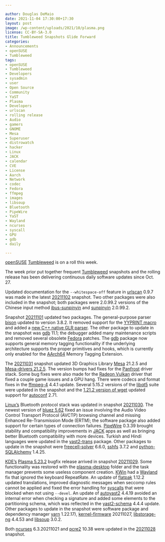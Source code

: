 ```yaml
---

author: Douglas DeMaio
date: 2021-11-04 17:30:00+17:30
layout: post
image: /wp-content/uploads/2021/10/plasma.png
license: CC-BY-SA-3.0
title: Tumbleweed Snapshots Glide Forward
categories:
- Announcements
- openSUSE
- Tumbleweed
tags:
- openSUSE
- Tumbleweed
- Developers
- sysadmin
- user
- Open Source
- Community
- YaST
- Plasma
- Developers
- urlscan
- rolling release
- Audio
- gamers
- GNOME
- Mesa
- Superuser
- distrowatch
- hacker
- Linux
- JACK
- calendar
- CVE
- License
- Aarch
- Network
- codec
- Fedora
- ffmpeg
- images
- libsoup
- Bluetooth
- PipeWire
- YaST
- Wayland
- ncurses
- syscall
- GPU
- gdb
- daily

---
```


[openSUSE](https://get.opensuse.org/) [Tumbleweed](https://get.opensuse.org/tumbleweed/) is on a roll this week.

The week prior put together frequent [Tumbleweed](https://get.opensuse.org/tumbleweed/) snapshots and the rolling release has been delivering continuous daily software updates since Oct. 27.

Updated documentation for the `--whitespace-off` feature in [urlscan](https://urlscan.io/) 0.9.7 was made in the latest [20211102](https://lists.opensuse.org/archives/list/factory@lists.opensuse.org/thread/2G2ZVEEDHIVYAUSBXDZIFSLCY7VZARHJ/) snapshot. Two other packages were also included in the snapshot; both packages were 2.0.99.2 versions of the Chinese input method [ibus-sunpinyin](https://github.com/sunpinyin/sunpinyin) and [sunpinyin](https://github.com/sunpinyin/sunpinyin) 2.0.99.2.

Snapshot [20211101](https://lists.opensuse.org/archives/list/factory@lists.opensuse.org/thread/KOHURFR32IZQLNACSNWRPAMBJPZAN224/) updated two packages. The general-purpose parser [bison](https://www.gnu.org/software/bison/) updated to version 3.8.2. It removed support for the [YYPRINT macro](https://www.gnu.org/software/bison/manual/html_node/The-YYPRINT-Macro.html) and added a [new C++ native GLR parser](https://githubmemory.com/repo/lexxmark/winflexbison/issues/74). The other package to update in the snapshot was [gdb](https://www.gnu.org/software/gdb/) 11.1; the debugger added many maintenance scripts and removed several obsolete [Fedora](https://getfedora.org/) patches. The [gdb](https://www.gnu.org/software/gdb/) package now supports general memory tagging functionality if the underlying architecture supports the proper primitives and hooks, which is currently only enabled for the [AArch64](https://en.wikipedia.org/wiki/AArch64) Memory Tagging Extension.

The [20211031](https://lists.opensuse.org/archives/list/factory@lists.opensuse.org/thread/THP65RVWV4XO5PW4A3TOD3OW2DHWZNZT/) snapshot updated 3D Graphics Library [Mesa](https://www.mesa3d.org/) 21.2.5 and [Mesa-drivers 21.2.5](https://docs.mesa3d.org/relnotes/21.2.5.html). The version bumps had fixes for the [Panfrost](https://docs.mesa3d.org/drivers/panfrost.html) driver stack. Some bug fixes were also made for the [Radeon Vulkan](https://www.amd.com/en/technologies/vulkan) driver that fixed a couple game issues and a GPU hang. There were codecs and format fixes in the [ffmpeg-4](https://www.ffmpeg.org/) 4.4.1 update. Several 5.15.2 versions of the [libqt5](https://www.reddit.com/r/openSUSE/comments/cbflbz/difference_between_libqt5_and_libqt5_packages/) suite were updated in the snapshot and the [1.21.2 version of wget](https://www.linuxfromscratch.org/blfs/view/svn/basicnet/wget.html) updated support for [autoconf](https://www.gnu.org/software/autoconf/) 2.71. 

[Linux’s](https://www.kernel.org/) Bluetooth protocol stack was updated in snapshot [20211030](https://lists.opensuse.org/archives/list/factory@lists.opensuse.org/thread/IAAYOEZAM6F7Z7GNMKFYBEQ5YFJEUFYP/). The newest version of [bluez 5.62](http://www.bluez.org/) fixed an issue involving the Audio Video Control Transport Protocol (AVCTP) browsing channel and missing Enhanced Re-Transmission Mode (ERTM); the software package also added support for certain types of connection failures. [PipeWire](https://pipewire.org/) 0.3.39 brought stability and compatibility improvements in [JACK](https://jackaudio.org/) apps as well as bringing better Bluetooth compatibility with more devices. Turkish and Hindi languages were updated in the [yast2-trans](https://yast.opensuse.org/) package. Other packages to update in the snapshot were [freecell-solver](https://fc-solve.shlomifish.org/) 6.6.0, [sshfs](https://github.com/libfuse/sshfs) 3.7.2 and [python-SQLAlchemy](https://pypi.org/project/SQLAlchemy/) 1.4.25.

[KDE’s](https://kde.org) [Plasma 5.23.2](https://kde.org/announcements/plasma/5/5.23.2/) bugfix release arrived in snapshot [20211029](https://lists.opensuse.org/archives/list/factory@lists.opensuse.org/thread/OIJ4EPTO77U5Y2WGLLHU2CJBA3YS6KCB/). Some functionality was restored with the [plasma-desktop](https://invent.kde.org/plasma/plasma-desktop) folder and the task manager prevents some useless component creation. [KWin](https://commits.kde.org/kwin) had a [Wayland](https://wayland.freedesktop.org/) fix that ignored the keyboard RepeatRate. An update of [flatpak](https://flatpak.org/) 1.12.2 updated translations, improved diagnostic messages when seccomp rules cannot be applied and fixed the error handling for [syscalls](https://en.wikipedia.org/wiki/System_call) that were blocked when not using `--devel`. An update of [autoyast2](https://yast.opensuse.org/) 4.4.19 avoided an internal error when checking a signature and added some elements to the partitioning schema, which was reflected in the [yast2-schema](https://yast.opensuse.org/) 4.4.4 update. Other packages to update in the snapshot were software package and dependency manager [yarn](https://yarnpkg.com/) 1.22.17), [kernel-firmware](https://www.kernel.org/) 20211027, [libstorage-ng](https://github.com/openSUSE/libstorage-ng) 4.4.53 and [libsoup](https://gitlab.gnome.org/GNOME/libsoup) 3.0.2.

Both [ncurses](https://en.wikipedia.org/wiki/Ncurses) 6.3.20211021 and [pcre2](https://github.com/PhilipHazel/pcre2) 10.38 were updated in the [20211028](https://lists.opensuse.org/archives/list/factory@lists.opensuse.org/thread/NQ4XOISOQFU3TCSDQLQ64SGI6EQUE2H2/) snapshot.
